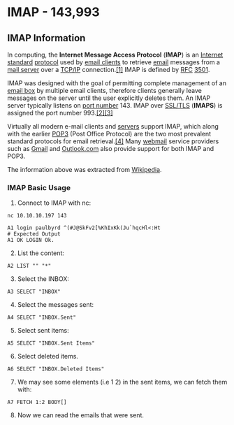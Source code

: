 # IMAP - 143,993

## IMAP Information

In computing, the **Internet Message Access Protocol** \(**IMAP**\) is an [Internet standard](https://en.wikipedia.org/wiki/Internet_standard) [protocol](https://en.wikipedia.org/wiki/Protocol_%28computing%29) used by [email clients](https://en.wikipedia.org/wiki/Email_client) to retrieve [email](https://en.wikipedia.org/wiki/Email) messages from a [mail server](https://en.wikipedia.org/wiki/Mail_server) over a [TCP/IP](https://en.wikipedia.org/wiki/Internet_protocol_suite) connection.[\[1\]](https://en.wikipedia.org/wiki/Internet_Message_Access_Protocol#cite_note-Network+_Guide_to_Networks-1) IMAP is defined by [RFC](https://en.wikipedia.org/wiki/RFC_%28identifier%29) [3501](https://datatracker.ietf.org/doc/html/rfc3501).

IMAP was designed with the goal of permitting complete management of an [email box](https://en.wikipedia.org/wiki/Email_box) by multiple email clients, therefore clients generally leave messages on the server until the user explicitly deletes them. An IMAP server typically listens on [port number](https://en.wikipedia.org/wiki/Port_number) 143. IMAP over [SSL/TLS](https://en.wikipedia.org/wiki/Transport_Layer_Security) \(**IMAPS**\) is assigned the port number 993.[\[2\]](https://en.wikipedia.org/wiki/Internet_Message_Access_Protocol#cite_note-blum-email-sec-2)[\[3\]](https://en.wikipedia.org/wiki/Internet_Message_Access_Protocol#cite_note-practical-unix-sec-3)

Virtually all modern e-mail clients and [servers](https://en.wikipedia.org/wiki/Server_%28computing%29) support IMAP, which along with the earlier [POP3](https://en.wikipedia.org/wiki/POP3) \(Post Office Protocol\) are the two most prevalent standard protocols for email retrieval.[\[4\]](https://en.wikipedia.org/wiki/Internet_Message_Access_Protocol#cite_note-Red_Hat-4) Many [webmail](https://en.wikipedia.org/wiki/Webmail) service providers such as [Gmail](https://en.wikipedia.org/wiki/Gmail) and [Outlook.com](https://en.wikipedia.org/wiki/Outlook.com) also provide support for both IMAP and POP3.

The information above was extracted from [Wikipedia](https://en.wikipedia.org/wiki/Internet_Message_Access_Protocol).

### IMAP Basic Usage

1. Connect to IMAP with nc:

```text
nc 10.10.10.197 143

A1 login paulbyrd ^(#J@SkFv2[%KhIxKk(Ju`hqcHl<:Ht
# Expected Output
A1 OK LOGIN Ok.
```

2. List the content:

```text
A2 LIST "" "*"
```

3. Select the INBOX:

```text
A3 SELECT "INBOX"
```

4. Select the messages sent:

```text
A4 SELECT "INBOX.Sent"
```

5. Select sent items:

```text
A5 SELECT "INBOX.Sent Items"
```

6. Select deleted items.

```text
A6 SELECT "INBOX.Deleted Items"
```

7. We may see some elements \(i.e 1 2\) in the sent items, we can fetch them with:

```text
A7 FETCH 1:2 BODY[]
```

8. Now we can read the emails that were sent.



